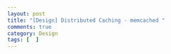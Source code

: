 ```yaml
---
layout: post
title: "[Design] Distributed Caching - memcached "
comments: true
category: Design
tags: [  ]
---
```


### 